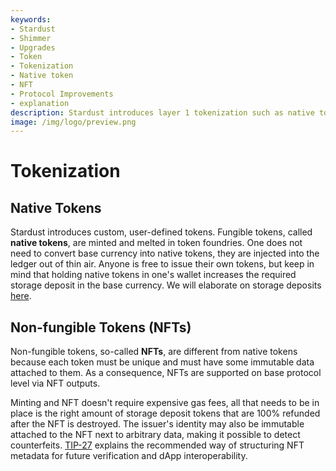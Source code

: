 ```yaml
---
keywords:
- Stardust
- Shimmer
- Upgrades
- Token
- Tokenization
- Native token
- NFT
- Protocol Improvements
- explanation
description: Stardust introduces layer 1 tokenization such as native tokens and NFTs.
image: /img/logo/preview.png
---
```


# Tokenization

## Native Tokens

Stardust introduces custom, user-defined tokens. Fungible tokens, called **native tokens**, are minted and melted in token
foundries. One does not need to convert base currency into native tokens, they are injected into the ledger out of thin
air. Anyone is free to issue their own tokens, but keep in mind that holding native tokens in one's wallet increases the
required storage deposit in the base currency. We will elaborate on storage deposits [here](./storage-deposit.md).

## Non-fungible Tokens (NFTs)

Non-fungible tokens, so-called **NFTs**, are different from native tokens because each token must be unique and must have
some immutable data attached to them. As a consequence, NFTs are supported on base protocol level via NFT outputs.

Minting and NFT doesn't require expensive gas fees, all that needs to be in place is the right amount of storage deposit
tokens that are 100% refunded after the NFT is destroyed. The issuer's identity may also be immutable attached to the NFT
next to arbitrary data, making it possible to detect counterfeits. [TIP-27](https://github.com/iotaledger/tips/pull/65)
explains the recommended way of structuring NFT metadata for future verification and dApp interoperability.
